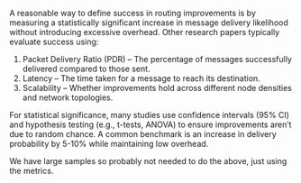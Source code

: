 A reasonable way to define success in routing improvements is by measuring a statistically significant increase in message delivery likelihood without introducing excessive overhead. Other research papers typically evaluate success using:

1. Packet Delivery Ratio (PDR) – The percentage of messages successfully delivered compared to those sent.
2. Latency – The time taken for a message to reach its destination.
4. Scalability – Whether improvements hold across different node densities and network topologies.

For statistical significance, many studies use confidence intervals (95% CI) and hypothesis testing (e.g., t-tests, ANOVA) to ensure improvements aren’t due to random chance. A common benchmark is an increase in delivery probability by 5-10% while maintaining low overhead.

We have large samples so probably not needed to do the above, just using the metrics. 